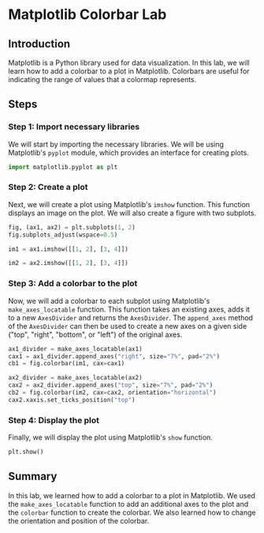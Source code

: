 # Matplotlib Colorbar Lab

## Introduction

Matplotlib is a Python library used for data visualization. In this lab, we will learn how to add a colorbar to a plot in Matplotlib. Colorbars are useful for indicating the range of values that a colormap represents.

## Steps

### Step 1: Import necessary libraries

We will start by importing the necessary libraries. We will be using Matplotlib's `pyplot` module, which provides an interface for creating plots.

```python
import matplotlib.pyplot as plt
```

### Step 2: Create a plot

Next, we will create a plot using Matplotlib's `imshow` function. This function displays an image on the plot. We will also create a figure with two subplots.

```python
fig, (ax1, ax2) = plt.subplots(1, 2)
fig.subplots_adjust(wspace=0.5)

im1 = ax1.imshow([[1, 2], [3, 4]])

im2 = ax2.imshow([[1, 2], [3, 4]])
```

### Step 3: Add a colorbar to the plot

Now, we will add a colorbar to each subplot using Matplotlib's `make_axes_locatable` function. This function takes an existing axes, adds it to a new `AxesDivider` and returns the `AxesDivider`. The `append_axes` method of the `AxesDivider` can then be used to create a new axes on a given side ("top", "right", "bottom", or "left") of the original axes.

```python
ax1_divider = make_axes_locatable(ax1)
cax1 = ax1_divider.append_axes("right", size="7%", pad="2%")
cb1 = fig.colorbar(im1, cax=cax1)

ax2_divider = make_axes_locatable(ax2)
cax2 = ax2_divider.append_axes("top", size="7%", pad="2%")
cb2 = fig.colorbar(im2, cax=cax2, orientation="horizontal")
cax2.xaxis.set_ticks_position("top")
```

### Step 4: Display the plot

Finally, we will display the plot using Matplotlib's `show` function.

```python
plt.show()
```

## Summary

In this lab, we learned how to add a colorbar to a plot in Matplotlib. We used the `make_axes_locatable` function to add an additional axes to the plot and the `colorbar` function to create the colorbar. We also learned how to change the orientation and position of the colorbar.
